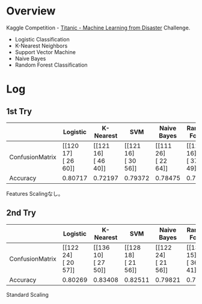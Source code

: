 # Overview
Kaggle Competition - [Titanic - Machine Learning from Disaster](https://www.kaggle.com/c/titanic/overview) Challenge.
- Logistic Classification
- K-Nearest Neighbors
- Support Vector Machine
- Naive Bayes
- Random Forest Classification

# Log
## 1st Try
|      |  Logistic  |  K-Nearest  |  SVM  |  Naive Bayes  |  Random Forest  |
| ---- | ---- | ---- |---- | ---- |---- |
| ConfusionMatrix|  [[120  17]<br>[ 26  60]]  |  [[121  16]<br>[ 46  40]]  |  [[121  16]<br>[ 30  56]]  |  [[111  26]<br>[ 22  64]]  | [[121  16]<br>[ 37  49]]  |
| Accuracy       |  0.80717    |  0.72197  |  0.79372  |  0.78475  |  0.76233  |

Features Scalingなし。

## 2nd Try
|      |  Logistic  |  K-Nearest  |  SVM  |  Naive Bayes  |  Random Forest  |
| ---- | ---- | ---- |---- | ---- |---- |
| ConfusionMatrix|  [[122  24]<br>[ 20  57]]  |  [[136  10]<br>[ 27  50]]  |  [[128  18]<br>[ 21  56]]  |  [[122  24]<br>[ 21  56]]  | [[131  15]<br>[ 36  41]]  |
| Accuracy       |  0.80269    |  0.83408  |  0.82511  |  0.79821  |  0.77130  |

Standard Scaling
